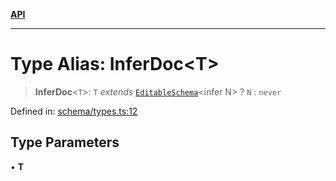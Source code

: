 [**API**](../API.md)

***

# Type Alias: InferDoc\<T\>

> **InferDoc**\<`T`\>: `T` *extends* [`EditableSchema`](../interfaces/EditableSchema.md)\<infer N\> ? `N` : `never`

Defined in: [schema/types.ts:12](https://github.com/inokawa/edix/blob/5dda010c7d491e5c9162d0f17dc6178b28acc47b/src/core/schema/types.ts#L12)

## Type Parameters

• **T**
